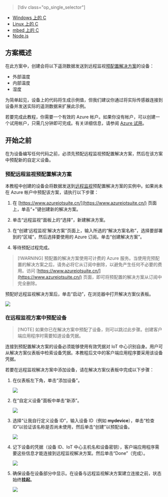 > [!div class="op_single_selector"]
- [Windows 上的 C](../articles/iot-suite/iot-suite-connecting-devices.md)
- [Linux 上的 C](../articles/iot-suite/iot-suite-connecting-devices-linux.md)
- [mbed 上的 C](../articles/iot-suite/iot-suite-connecting-devices-mbed.md)
- [Node.js](../articles/iot-suite/iot-suite-connecting-devices-node.md)

## 方案概述
在此方案中，创建会将以下遥测数据发送到远程监视[预配置解决方案][lnk-what-are-preconfig-solutions]的设备：

- 外部温度
- 内部温度
- 湿度

为简单起见，设备上的代码将生成示例值，但我们建议你通过将实际传感器连接到设备并发送实际的遥测数据来扩展此示例。

若要完成此教程，你需要一个有效的 Azure 帐户。如果你没有帐户，可以创建一个试用帐户，只需几分钟即可完成。有关详细信息，请参阅 [Azure 试用][lnk-1rmb-trial]。

## 开始之前
在为设备编写任何代码之前，必须先预配远程监视预配置解决方案，然后在该方案中预配新的自定义设备。

### 预配远程监视预配置解决方案
本教程中创建的设备会将数据发送到[远程监视][lnk-remote-monitoring]预配置解决方案的实例中。如果尚未在 Azure 帐户中预配该方案，请执行以下步骤：

1. 在 [https://www.azureiotsuite.cn/](https://www.azureiotsuite.cn/) 页面上，单击“+”键创建新的解决方案。

2. 单击“远程监视”面板上的“选择”，新建解决方案。

3. 在“创建‘远程监视’解决方案”页面上，输入所选的“解决方案名称”，选择要部署到的“区域”，然后选择要使用的 Azure 订阅。单击“创建解决方案”。

4. 等待预配过程完成。

> [!WARNING] 预配置的解决方案使用可计费的 Azure 服务。当使用完预配置的解决方案之后，请务必将它从订阅中删除，以避免产生任何不必要的费用。访问 [https://www.azureiotsuite.cn/](https://www.azureiotsuite.cn/) 页面，即可将预配置的解决方案从订阅中完全删除。

预配好远程监视解决方案后，单击“启动”，在浏览器中打开解决方案仪表板。

![][img-dashboard]  

### 在远程监视方案中预配设备

> [!NOTE] 如果你已在解决方案中预配了设备，则可以跳过此步骤。创建客户端应用程序时需要知道设备凭据。

连接到预配置解决方案的设备必须能够使用有效凭据对 IoT 中心识别自身。用户可从解决方案仪表板中检索设备凭据。本教程后文中的客户端应用程序要采用该设备凭据。

若要在远程监视解决方案中添加设备，请在解决方案仪表板中完成以下步骤：

1. 在仪表板左下角，单击“添加设备”。
   
    ![][1]  

2. 在“自定义设备”面板中单击“新添”。
   
    ![][2]  

3. 选择“让我自行定义设备 ID”，输入设备 ID（例如 **mydevice**），单击“检查 ID”以验证该名称是否尚未使用，然后单击“创建”以预配设备。
   
    ![][3]  

4. 记下设备的凭据（设备 ID、IoT 中心主机名和设备密钥），客户端应用程序需要这些信息才能连接到远程监视解决方案。然后单击“Done”（完成）。
   
    ![][4]  

5. 确保设备在设备部分中显示。在设备与远程监视解决方案建立连接之前，状态始终**挂起**。
   
    ![][5]  

[img-dashboard]: ./media/iot-suite-selector-connecting/dashboard.png
[1]: ./media/iot-suite-selector-connecting/suite0.png
[2]: ./media/iot-suite-selector-connecting/suite1.png
[3]: ./media/iot-suite-selector-connecting/suite2.png
[4]: ./media/iot-suite-selector-connecting/suite3.png
[5]: ./media/iot-suite-selector-connecting/suite5.png

[lnk-getstarted]: https://www.azureiotsuite.cn/
[lnk-what-are-preconfig-solutions]: ../articles/iot-suite/iot-suite-what-are-preconfigured-solutions.md
[lnk-remote-monitoring]: ../articles/iot-suite/iot-suite-remote-monitoring-sample-walkthrough.md
[lnk-1rmb-trial]: https://www.azure.cn/pricing/1rmb-trial/

<!---HONumber=Mooncake_1128_2016-->